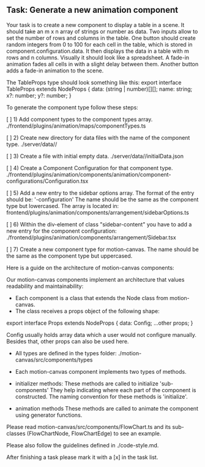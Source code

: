 ## Task: Generate a new animation component

Your task is to create a new component to display a table in a scene.
It should take an m x n array of strings or number as data.
Two inputs allow to set the number of rows and columns in the table.
One button should create random integers from 0 to 100 for each cell in the table,
which is stored in component.configuration.data.
It then displays the data in a table with m rows and n columns.
Visually it should look like a spreadsheet.
A fade-in animation fades all cells in with a slight delay between them.
Another button adds a fade-in animation to the scene.

The TableProps type should look something like this:
export interface TableProps extends NodeProps {
  data: (string | number)[][];
  name: string;
  x?: number;
  y?: number;
}


To generate the component type follow these steps:

[ ] 1) Add component types to the component types array.
./frontend/plugins/animation/maps/componentTypes.ts

[ ] 2) Create new directory for data files with the name of the component type.
./server/data/<componentType>/

[ ] 3) Create a file with initial empty data.
./server/data/<componentType>/initialData.json

[ ] 4) Create a Component Configuration for that component type.
./frontend/plugins/animation/components/animation/component-configurations/<componentType>Configuration.tsx

[ ] 5) Add a new entry to the sidebar options array.
The format of the entry should be: '<name>-configuration'
The name should be the same as the component type but lowercased.
The array is located in: frontend/plugins/animation/components/arrangement/sidebarOptions.ts

[ ] 6) Within the div-element of class "sidebar-content" you have to add a new entry for the component configuration:
./frontend/plugins/animation/components/arrangement/Sidebar.tsx

[ ] 7) Create a new component type for motion-canvas. The name should be the same as the component type but uppercased.

Here is a guide on the architecture of motion-canvas components:

Our motion-canvas components implement an architecture that values readability and maintainability:

- Each component is a class that extends the Node class from motion-canvas.
- The class receives a props object of the following shape:

export interface <ComponentName>Props extends NodeProps {
  data: <ComponentName>Config;
  ...other props;
}

<ComponentName>Config usually holds array data which a user would not configure manually.
Besides that, other props can also be used here.

- All types are defined in the types folder:
./motion-canvas/src/components/types

- Each motion-canvas component implements two types of methods.
- initializer methods:
  These methods are called to initialize 'sub-components' They help indicating where each part of the component is constructed.
  The naming convention for these methods is 'initialize<SubComponentName>'.
- animation methods
  These methods are called to animate the component using generator functions.

Please read motion-canvas/src/components/FlowChart.ts and its sub-classes (FlowChartNode, FlowChartEdge) to see an example.

Please also follow the guidelines defined in ./code-style.md.

After finishing a task please mark it with a [x] in the task list.